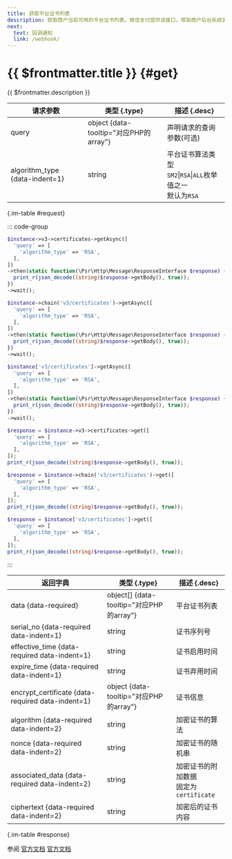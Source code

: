 ```yaml
---
title: 获取平台证书列表
description: 获取商户当前可用的平台证书列表。微信支付提供该接口，帮助商户后台系统实现平台证书的平滑更换。
next:
  text: 回调通知
  link: /webhook/
---
```


# {{ $frontmatter.title }} {#get}

{{ $frontmatter.description }}

| 请求参数 | 类型 {.type} | 描述 {.desc}
| -- | -- | --
| query | object {data-tooltip="对应PHP的array"} | 声明请求的查询参数(可选)
| algorithm_type {data-indent=1} | string |平台证书算法类型<br/>`SM2`\|`RSA`\|`ALL`枚举值之一<br/>默认为`RSA`

{.im-table #request}

::: code-group

```php [异步纯链式]
$instance->v3->certificates->getAsync([
  'query' => [
    'algorithm_type' => 'RSA',
  ],
])
->then(static function(\Psr\Http\Message\ResponseInterface $response) {
  print_r(json_decode((string)$response->getBody(), true));
})
->wait();
```

```php [异步声明式]
$instance->chain('v3/certificates')->getAsync([
  'query' => [
    'algorithm_type' => 'RSA',
  ],
])
->then(static function(\Psr\Http\Message\ResponseInterface $response) {
  print_r(json_decode((string)$response->getBody(), true));
})
->wait();
```

```php [异步属性式]
$instance['v3/certificates']->getAsync([
  'query' => [
    'algorithm_type' => 'RSA',
  ],
])
->then(static function(\Psr\Http\Message\ResponseInterface $response) {
  print_r(json_decode((string)$response->getBody(), true));
})
->wait();
```

```php [同步纯链式]
$response = $instance->v3->certificates->get([
  'query' => [
    'algorithm_type' => 'RSA',
  ],
]);
print_r(json_decode((string)$response->getBody(), true));
```

```php [同步声明式]
$response = $instance->chain('v3/certificates')->get([
  'query' => [
    'algorithm_type' => 'RSA',
  ],
]);
print_r(json_decode((string)$response->getBody(), true));
```

```php [同步属性式]
$response = $instance['v3/certificates']->get([
  'query' => [
    'algorithm_type' => 'RSA',
  ],
]);
print_r(json_decode((string)$response->getBody(), true));
```
:::

| 返回字典 | 类型 {.type} | 描述 {.desc}
| -- | -- | --
| data {data-required} | object[] {data-tooltip="对应PHP的array"} | 平台证书列表
| serial_no {data-required data-indent=1} | string | 证书序列号
| effective_time {data-required data-indent=1} | string | 证书启用时间
| expire_time {data-required data-indent=1} | string | 证书弃用时间
| encrypt_certificate {data-required data-indent=1} | object {data-tooltip="对应PHP的array"} | 证书信息
| algorithm {data-required data-indent=2} | string | 加密证书的算法
| nonce {data-required data-indent=2} | string | 加密证书的随机串
| associated_data {data-required data-indent=2} | string | 加密证书的附加数据<br/>固定为`certificate`
| ciphertext {data-required data-indent=2} | string | 加密后的证书内容

{.im-table #response}

参阅 [官方文档](https://pay.weixin.qq.com/doc/v3/merchant/4012551764) [官方文档](https://pay.weixin.qq.com/doc/v3/partner/4012715700)
